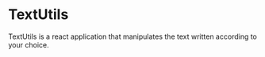 # TextUtils
TextUtils is a react application that manipulates the text written according to your choice.
